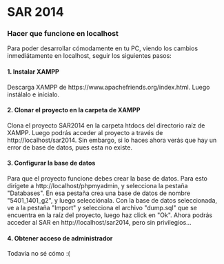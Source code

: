 SAR 2014
=======

<h3>Hacer que funcione en localhost</h3>

<p>Para poder desarrollar cómodamente en tu PC, viendo los cambios inmediátamente en localhost, seguir los siguientes pasos:</p>

<h4>1. Instalar XAMPP</h4>
<p>Descarga XAMPP de https://www.apachefriends.org/index.html. Luego instálalo e inícialo.</p>

<h4>2. Clonar el proyecto en la carpeta de XAMPP</h4>
<p>Clona el proyecto SAR2014 en la carpeta htdocs del directorio raíz de XAMPP. Luego podrás acceder al proyecto a través de http://localhost/sar2014. Sin embargo, si lo haces ahora verás que hay un error de base de datos, pues esta no existe.</p>

<h4>3. Configurar la base de datos</h4>
<p>Para que el proyecto funcione debes crear la base de datos. Para esto dirígete a http://localhost/phpmyadmin, y selecciona la pestaña "Databases". En esa pestaña crea una base de datos de nombre "5401_1401_g2", y luego selecciónala. Con la base de datos seleccionada, ve a la pestaña "Import" y selecciona el archivo "dump.sql" que se encuentra en la raíz del proyecto, luego haz click en "Ok". Ahora podrás acceder al SAR en http://localhost/sar2014, pero sin privilegios...</p>

<h4>4. Obtener acceso de administrador</h4>
<p>Todavía no sé cómo :(<p/>

